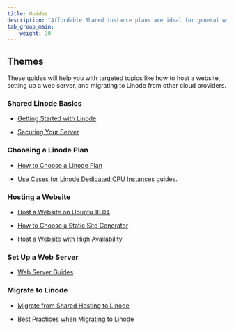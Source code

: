 ```yaml
---
title: Guides
description: "Affordable Shared instance plans are ideal for general workloads and include generous amounts of free bundled transfer."
tab_group_main:
    weight: 30
---
```


## Themes

These guides will help you with targeted topics like how to host a website, setting up a web server, and migrating to Linode from other cloud providers.

### Shared Linode Basics

- [Getting Started with Linode](/docs/getting-started/)

- [Securing Your Server](/docs/security/securing-your-server/)

### Choosing a Linode Plan

- [How to Choose a Linode Plan](/docs/platform/how-to-choose-a-linode-plan/#1-shared)

- [Use Cases for Linode Dedicated CPU Instances](/docs/platform/dedicated-cpu/dedicated-cpu-use-cases/) guides.

### Hosting a Website

- [Host a Website on Ubuntu 18.04](/docs/websites/hosting-a-website-ubuntu-18-04/)

- [How to Choose a Static Site Generator](/docs/websites/static-sites/how-to-choose-static-site-generator/)

- [Host a Website with High Availability](/docs/websites/host-a-website-with-high-availability/)

### Set Up a Web Server

- [Web Server Guides](/docs/web-servers/)

### Migrate to Linode

- [Migrate from Shared Hosting to Linode](/docs/platform/migrate-to-linode/migrate-from-shared-hosting-to-linode/)

- [Best Practices when Migrating to Linode](/docs/platform/migrate-to-linode/best-practices-when-migrating-to-linode/)
